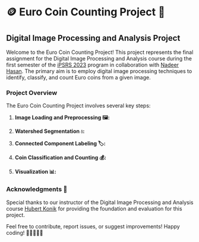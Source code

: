 # 🪙 Euro Coin Counting Project 📸

## Digital Image Processing and Analysis Project

Welcome to the Euro Coin Counting Project! This project represents the final assignment for the Digital Image Processing and Analysis course during the first semester of the [iPSRS 2023](https://www.master-photonics4security.eu/psrs-in-2023-2025) program in collaboration with [Nadeer Hasan](https://www.linkedin.com/in/nadeer-hasan-329698211/). The primary aim is to employ digital image processing techniques to identify, classify, and count Euro coins from a given image.

### Project Overview

The Euro Coin Counting Project involves several key steps:

1. **Image Loading and Preprocessing 🖼️:**

2. **Watershed Segmentation 💧:**

3. **Connected Component Labeling 🏷️:**

4. **Coin Classification and Counting 💰:**
  
5. **Visualization 📊:**

### Acknowledgments 👏

Special thanks to our instructor of the Digital Image Processing and Analysis course [Hubert Konik](https://www.linkedin.com/in/hubert-konik-30847810/) for providing the foundation and evaluation for this project.

Feel free to contribute, report issues, or suggest improvements! 
Happy coding! 🚀👩‍💻👨‍💻
